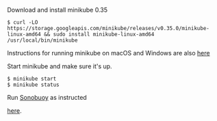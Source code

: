 Download and install minikube 0.35
```shell
$ curl -LO https://storage.googleapis.com/minikube/releases/v0.35.0/minikube-linux-amd64 && sudo install minikube-linux-amd64 /usr/local/bin/minikube
```
Instructions for running minikube on macOS and Windows are also
[here](https://github.com/kubernetes/minikube)

Start minikube and make sure it's up.
```shell
$ minikube start
$ minikube status
```

Run [Sonobuoy](https://github.com/heptio/sonobuoy) as instructed

[here](https://github.com/cncf/k8s-conformance/blob/master/instructions.md).
